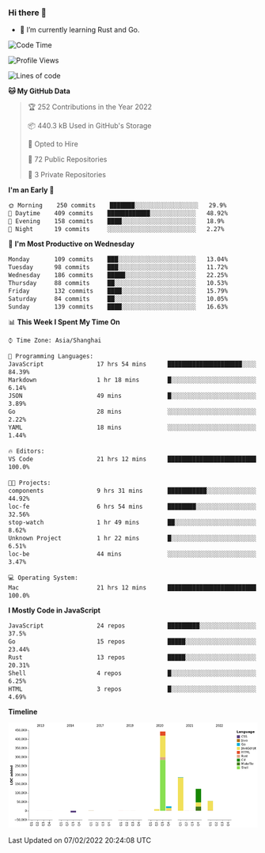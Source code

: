 ### Hi there 👋

- 🌱 I’m currently learning Rust and Go.

<!--START_SECTION:waka-->
![Code Time](http://img.shields.io/badge/Code%20Time-204%20hrs%2023%20mins-blue)

![Profile Views](http://img.shields.io/badge/Profile%20Views-1-blue)

![Lines of code](https://img.shields.io/badge/From%20Hello%20World%20I%27ve%20Written-838%20Thousand%20lines%20of%20code-blue)

**🐱 My GitHub Data** 

> 🏆 252 Contributions in the Year 2022
 > 
> 📦 440.3 kB Used in GitHub's Storage 
 > 
> 💼 Opted to Hire
 > 
> 📜 72 Public Repositories 
 > 
> 🔑 3 Private Repositories  
 > 
**I'm an Early 🐤** 

```text
🌞 Morning    250 commits    ███████░░░░░░░░░░░░░░░░░░   29.9% 
🌆 Daytime    409 commits    ████████████░░░░░░░░░░░░░   48.92% 
🌃 Evening    158 commits    ████░░░░░░░░░░░░░░░░░░░░░   18.9% 
🌙 Night      19 commits     ░░░░░░░░░░░░░░░░░░░░░░░░░   2.27%

```
📅 **I'm Most Productive on Wednesday** 

```text
Monday       109 commits    ███░░░░░░░░░░░░░░░░░░░░░░   13.04% 
Tuesday      98 commits     ███░░░░░░░░░░░░░░░░░░░░░░   11.72% 
Wednesday    186 commits    █████░░░░░░░░░░░░░░░░░░░░   22.25% 
Thursday     88 commits     ██░░░░░░░░░░░░░░░░░░░░░░░   10.53% 
Friday       132 commits    ████░░░░░░░░░░░░░░░░░░░░░   15.79% 
Saturday     84 commits     ██░░░░░░░░░░░░░░░░░░░░░░░   10.05% 
Sunday       139 commits    ████░░░░░░░░░░░░░░░░░░░░░   16.63%

```


📊 **This Week I Spent My Time On** 

```text
⌚︎ Time Zone: Asia/Shanghai

💬 Programming Languages: 
JavaScript               17 hrs 54 mins      █████████████████████░░░░   84.39% 
Markdown                 1 hr 18 mins        █░░░░░░░░░░░░░░░░░░░░░░░░   6.14% 
JSON                     49 mins             █░░░░░░░░░░░░░░░░░░░░░░░░   3.89% 
Go                       28 mins             ░░░░░░░░░░░░░░░░░░░░░░░░░   2.22% 
YAML                     18 mins             ░░░░░░░░░░░░░░░░░░░░░░░░░   1.44%

🔥 Editors: 
VS Code                  21 hrs 12 mins      █████████████████████████   100.0%

🐱‍💻 Projects: 
components               9 hrs 31 mins       ███████████░░░░░░░░░░░░░░   44.92% 
loc-fe                   6 hrs 54 mins       ████████░░░░░░░░░░░░░░░░░   32.56% 
stop-watch               1 hr 49 mins        ██░░░░░░░░░░░░░░░░░░░░░░░   8.62% 
Unknown Project          1 hr 22 mins        █░░░░░░░░░░░░░░░░░░░░░░░░   6.51% 
loc-be                   44 mins             ░░░░░░░░░░░░░░░░░░░░░░░░░   3.47%

💻 Operating System: 
Mac                      21 hrs 12 mins      █████████████████████████   100.0%

```

**I Mostly Code in JavaScript** 

```text
JavaScript               24 repos            █████████░░░░░░░░░░░░░░░░   37.5% 
Go                       15 repos            █████░░░░░░░░░░░░░░░░░░░░   23.44% 
Rust                     13 repos            █████░░░░░░░░░░░░░░░░░░░░   20.31% 
Shell                    4 repos             █░░░░░░░░░░░░░░░░░░░░░░░░   6.25% 
HTML                     3 repos             █░░░░░░░░░░░░░░░░░░░░░░░░   4.69%

```


**Timeline**

![Chart not found](https://raw.githubusercontent.com/elton/elton/main/charts/bar_graph.png) 


 Last Updated on 07/02/2022 20:24:08 UTC
<!--END_SECTION:waka-->

<!--
**elton/elton** is a ✨ _special_ ✨ repository because its `README.md` (this file) appears on your GitHub profile.

Here are some ideas to get you started:

- 🔭 I’m currently working on ...
- 🌱 I’m currently learning ...
- 👯 I’m looking to collaborate on ...
- 🤔 I’m looking for help with ...
- 💬 Ask me about ...
- 📫 How to reach me: ...
- 😄 Pronouns: ...
- ⚡ Fun fact: ...
-->
